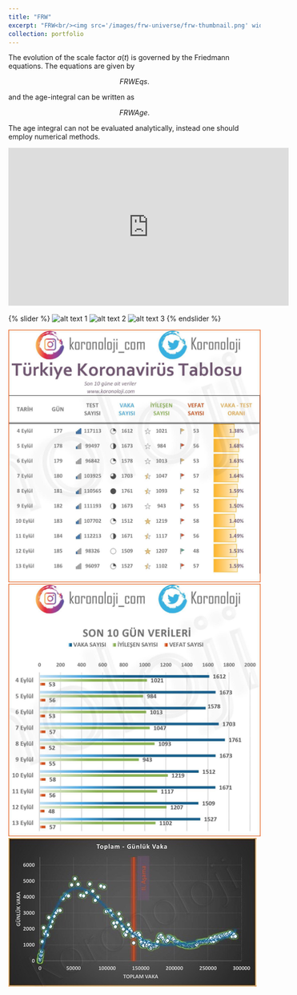 ```yaml
---
title: "FRW"
excerpt: "FRW<br/><img src='/images/frw-universe/frw-thumbnail.png' width='150'>"
collection: portfolio
---
```

The evolution of the scale factor $a(t)$ is governed by the Friedmann equations. The equations are given by

$$ FRW Eqs. $$

and the age-integral can be written as

$$ FRW Age. $$

The age integral can not be evaluated analytically, instead one should employ numerical methods. 

<iframe width="560" height="315" src="https://www.youtube.com/embed/1ApCBAW2MzY" title="YouTube video player" frameborder="0" allow="accelerometer; autoplay; clipboard-write; encrypted-media; gyroscope; picture-in-picture" allowfullscreen></iframe>

{% slider %}
  ![alt text 1](image1.jpg)
  ![alt text 2](image2.jpg)
  ![alt text 3](image3.jpg)
{% endslider %}

<div id="slider">
  <img src="/images/koronoloji/chart1.jpg" alt="alt text 1">
  <img src="/images/koronoloji/chart2.jpg" alt="alt text 2">
  <img src="/images/koronoloji/plot1.jpg" alt="alt text 3">
</div>